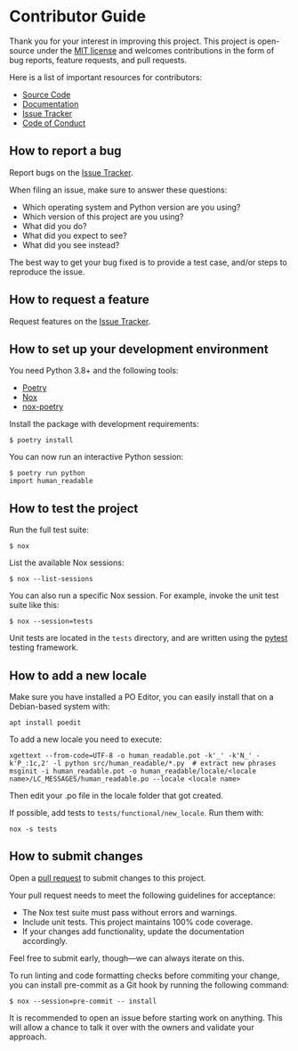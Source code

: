 # Contributor Guide

Thank you for your interest in improving this project.
This project is open-source under the [MIT license] and
welcomes contributions in the form of bug reports, feature requests, and pull requests.

Here is a list of important resources for contributors:

- [Source Code]
- [Documentation]
- [Issue Tracker]
- [Code of Conduct]

[mit license]: https://opensource.org/licenses/MIT
[source code]: https://github.com/staticdev/human-readable
[documentation]: https://human-readable.readthedocs.io/
[issue tracker]: https://github.com/staticdev/human-readable/issues

## How to report a bug

Report bugs on the [Issue Tracker].

When filing an issue, make sure to answer these questions:

- Which operating system and Python version are you using?
- Which version of this project are you using?
- What did you do?
- What did you expect to see?
- What did you see instead?

The best way to get your bug fixed is to provide a test case,
and/or steps to reproduce the issue.

## How to request a feature

Request features on the [Issue Tracker].

## How to set up your development environment

You need Python 3.8+ and the following tools:

- [Poetry]
- [Nox]
- [nox-poetry]

Install the package with development requirements:

```console
$ poetry install
```

You can now run an interactive Python session:

```console
$ poetry run python
import human_readable
```

[poetry]: https://python-poetry.org/
[nox]: https://nox.thea.codes/
[nox-poetry]: https://nox-poetry.readthedocs.io/

## How to test the project

Run the full test suite:

```console
$ nox
```

List the available Nox sessions:

```console
$ nox --list-sessions
```

You can also run a specific Nox session.
For example, invoke the unit test suite like this:

```console
$ nox --session=tests
```

Unit tests are located in the `tests` directory,
and are written using the [pytest] testing framework.

## How to add a new locale

Make sure you have installed a PO Editor, you can easily install that on a Debian-based system with:

```console
apt install poedit
```

To add a new locale you need to execute:

```console
xgettext --from-code=UTF-8 -o human_readable.pot -k'_' -k'N_' -k'P_:1c,2' -l python src/human_readable/*.py  # extract new phrases
msginit -i human_readable.pot -o human_readable/locale/<locale name>/LC_MESSAGES/human_readable.po --locale <locale name>
```

Then edit your .po file in the locale folder that got created.

If possible, add tests to `tests/functional/new_locale`. Run them with:

```console
nox -s tests
```

## How to submit changes

Open a [pull request] to submit changes to this project.

Your pull request needs to meet the following guidelines for acceptance:

- The Nox test suite must pass without errors and warnings.
- Include unit tests. This project maintains 100% code coverage.
- If your changes add functionality, update the documentation accordingly.

Feel free to submit early, though—we can always iterate on this.

To run linting and code formatting checks before commiting your change, you can install pre-commit as a Git hook by running the following command:

```console
$ nox --session=pre-commit -- install
```

It is recommended to open an issue before starting work on anything.
This will allow a chance to talk it over with the owners and validate your approach.

[pull request]: https://github.com/staticdev/human-readable/pulls
[pytest]: https://pytest.readthedocs.io/

<!-- github-only -->

[code of conduct]: CODE_OF_CONDUCT.md
